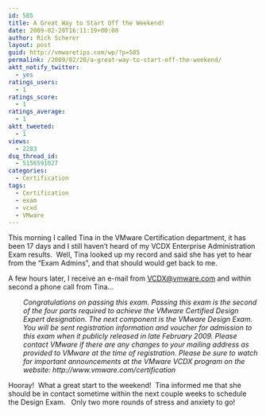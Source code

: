 ```yaml
---
id: 585
title: A Great Way to Start Off the Weekend!
date: 2009-02-20T16:11:19+00:00
author: Rick Scherer
layout: post
guid: http://vmwaretips.com/wp/?p=585
permalink: /2009/02/20/a-great-way-to-start-off-the-weekend/
aktt_notify_twitter:
  - yes
ratings_users:
  - 1
ratings_score:
  - 1
ratings_average:
  - 1
aktt_tweeted:
  - 1
views:
  - 2283
dsq_thread_id:
  - 5156591027
categories:
  - Certification
tags:
  - Certification
  - exam
  - vcxd
  - VMware
---
```

This morning I called Tina in the VMware Certification department, it has been 17 days and I still haven&#8217;t heard of my VCDX Enterprise Administration Exam results.  Well, Tina looked up my record and said she has yet to hear from the &#8220;Exam Admins&#8221;, and that should would get back to me.

A few hours later, I receive an e-mail from VCDX@vmware.com and within second a phone call from Tina&#8230;

<p style="padding-left: 30px;">
  <em>Congratulations on passing this exam. Passing this exam is the second of the four parts required to achieve the VMware Certified Design Expert designation. The next component is the VMware Design Exam. You will be sent registration information and voucher for admission to this exam when it publicly released in late February 2009. Please contact VMware if there are any changes to your mailing address as provided to VMware at the time of registration. Please be sure to watch for important announcements at the VMware VCDX program on the website: http://www.vmware.com/certification</em>
</p>

Hooray!  What a great start to the weekend!  Tina informed me that she should be in contact sometime within the next couple weeks to schedule the Design Exam.   Only two more rounds of stress and anxiety to go!